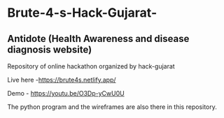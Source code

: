 # Brute-4-s-Hack-Gujarat-
## Antidote (Health Awareness and disease diagnosis website)
Repository of online hackathon organized by hack-gujarat 

Live here -https://brute4s.netlify.app/

Demo - https://youtu.be/O3Dp-yCwU0U

The python program and the wireframes are also there in this repository.
